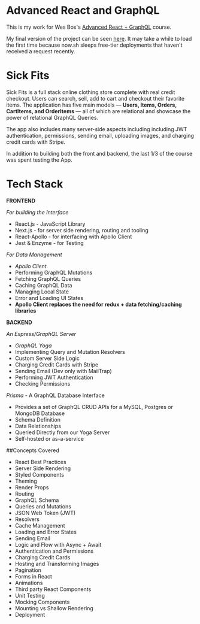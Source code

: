 # Advanced React and GraphQL
This is my work for Wes Bos's [Advanced React + GraphQL](https://advancedreact.com/) course.

My final version of the project can be seen [here](https://sickfits-next-react-prod.herokuapp.com/). It may take a while to load the first time because now.sh sleeps free-tier deployments that haven't received a request recently.

# Sick Fits
Sick Fits is a full stack online clothing store complete with real credit checkout. Users can search, sell, add to cart and checkout their favorite items. The application has five main models — __Users, Items, Orders, CartItems, and OrderItems__ — all of which are relational and showcase the power of relational GraphQL Queries.

The app also includes many server-side aspects including including JWT authentication, permissions, sending email, uploading images, and charging credit cards with Stripe.

In addition to building both the front and backend, the last 1/3 of the course was spent testing the App.

# Tech Stack
 **FRONTEND**

_For building the Interface_

- React.js - JavaScript Library 
- Next.js - for server side rendering, routing and tooling
- React-Apollo - for interfacing with Apollo Client
- Jest & Enzyme - for Testing

_For Data Management_

- _Apollo Client_
- Performing GraphQL Mutations
- Fetching GraphQL Queries
- Caching GraphQL Data
- Managing Local State
- Error and Loading UI States
- __Apollo Client replaces the need for redux + data fetching/caching libraries__

**BACKEND** 

_An Express/GraphQL Server_

- _GraphQL Yoga_
- Implementing Query and Mutation Resolvers
- Custom Server Side Logic
- Charging Credit Cards with Stripe
- Sending Email (Dev only with MailTrap)
- Performing JWT Authentication
- Checking Permissions

_Prisma_ - A GraphQL Database Interface

- Provides a set of GraphQL CRUD APIs for a MySQL, Postgres or MongoDB Database
- Schema Definition
- Data Relationships
- Queried Directly from our Yoga Server
- Self-hosted or as-a-service

##Concepts Covered
- React Best Practices
- Server Side Rendering
- Styled Components
- Theming
- Render Props
- Routing
- GraphQL Schema
- Queries and Mutations
- JSON Web Token (JWT)
- Resolvers
- Cache Management
- Loading and Error States
- Sending Email
- Logic and Flow with Async + Await
- Authentication and Permissions
- Charging Credit Cards
- Hosting and Transforming Images
- Pagination
- Forms in React
- Animations
- Third party React Components
- Unit Testing
- Mocking Components
- Mounting vs Shallow Rendering
- Deployment

